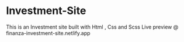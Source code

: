 # Investment-Site
This is an Investment site built with Html , Css and Scss
Live preview @ finanza-investment-site.netlify.app
